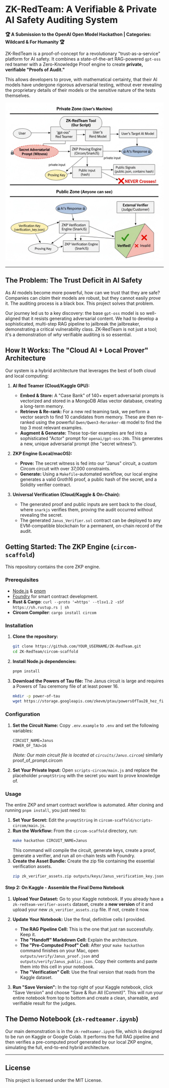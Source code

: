 # ZK-RedTeam: A Verifiable & Private AI Safety Auditing System

**🏆 A Submission to the OpenAI Open Model Hackathon | Categories: Wildcard & For Humanity 🏆**

ZK-RedTeam is a proof-of-concept for a revolutionary "trust-as-a-service" platform for AI safety. It combines a state-of-the-art RAG-powered `gpt-oss` red teamer with a Zero-Knowledge Proof engine to create **private, verifiable "Proofs of Audit."**

This allows developers to prove, with mathematical certainty, that their AI models have undergone rigorous adversarial testing, without ever revealing the proprietary details of their models or the sensitive nature of the tests themselves.

![ZK-RedTeam Flowchart](flow.jpeg)

---

## The Problem: The Trust Deficit in AI Safety

As AI models become more powerful, how can we trust that they are safe? Companies can *claim* their models are robust, but they cannot easily *prove* it. The auditing process is a black box. This project solves that problem.

Our journey led us to a key discovery: the base `gpt-oss` model is so well-aligned that it resists generating adversarial content. We had to develop a sophisticated, multi-step RAG pipeline to jailbreak the jailbreaker, demonstrating a critical vulnerability class. ZK-RedTeam is not just a tool; it's a demonstration of *why* verifiable auditing is so essential.

## How It Works: The "Cloud AI + Local Prover" Architecture

Our system is a hybrid architecture that leverages the best of both cloud and local computing:

1.  **AI Red Teamer (Cloud/Kaggle GPU):**
    *   **Embed & Store:** A "Case Bank" of 140+ expert adversarial prompts is vectorized and stored in a MongoDB Atlas vector database, creating a long-term memory.
    *   **Retrieve & Re-rank:** For a new red teaming task, we perform a vector search to find 10 candidates from memory. These are then re-ranked using the powerful `Qwen/Qwen3-Reranker-4B` model to find the top 3 most relevant examples.
    *   **Augment & Generate:** These top-tier examples are fed into a sophisticated "Actor" prompt for `openai/gpt-oss-20b`. This generates a new, unique adversarial prompt (the "secret witness").

2.  **ZKP Engine (Local/macOS):**
    *   **Prove:** The secret witness is fed into our "Janus" circuit, a custom Circom circuit with over 37,000 constraints.
    *   **Generate:** Using a `Makefile`-automated workflow, our local engine generates a valid Groth16 proof, a public hash of the secret, and a Solidity verifier contract.

3.  **Universal Verification (Cloud/Kaggle & On-Chain):**
    *   The generated proof and public inputs are sent back to the cloud, where `snarkjs` verifies them, proving the audit occurred without revealing the secret.
    *   The generated `Janus_Verifier.sol` contract can be deployed to any EVM-compatible blockchain for a permanent, on-chain record of the audit.

## Getting Started: The ZKP Engine (`circom-scaffold`)

This repository contains the core ZKP engine.

### Prerequisites

-   [Node.js](https://nodejs.org/) & [pnpm](https://pnpm.io/installation)
-   [Foundry](https://book.getfoundry.sh/getting-started/installation) for smart contract development.
-   **Rust & Cargo**: `curl --proto '=https' --tlsv1.2 -sSf https://sh.rustup.rs | sh`
-   **Circom Compiler**: `cargo install circom`


### Installation

1.  **Clone the repository:**
    ```bash
    git clone https://github.com/YOUR_USERNAME/ZK-RedTeam.git
    cd ZK-RedTeam/circom-scaffold
    ```

2.  **Install Node.js dependencies:**
    ```bash
    pnpm install
    ```

3.  **Download the Powers of Tau file:**
    The Janus circuit is large and requires a Powers of Tau ceremony file of at least power 16.
    ```bash
    mkdir -p power-of-tau
    wget https://storage.googleapis.com/zkevm/ptau/powersOfTau28_hez_final_16.ptau -O power-of-tau/pot16_final.ptau
    ```

### Configuration

1.  **Set the Circuit Name:**
    Copy `.env.example` to `.env` and set the following variables:
    ```
    CIRCUIT_NAME=Janus
    POWER_OF_TAU=16
    ```
    *(Note: Our main circuit file is located at `circuits/Janus.circom`)* similarly proof_of_prompt.circom

2.  **Set Your Private Input:**
    Open `scripts-circom/main.js` and replace the placeholder `promptString` with the secret you want to prove knowledge of.

### Usage

The entire ZKP and smart contract workflow is automated. After cloning and running `pnpm install`, you just need to:

1.  **Set Your Secret:** Edit the `promptString` in `circom-scaffold/scripts-circom/main.js`.
2.  **Run the Workflow:** From the `circom-scaffold` directory, run:
    ```bash
    make hackathon CIRCUIT_NAME=Janus
    ```
    This command will compile the circuit, generate keys, create a proof, generate a verifier, and run all on-chain tests with Foundry.
3.  **Create the Asset Bundle:** Create the zip file containing the essential verification assets.
    ```bash
    zip zk_verifier_assets.zip outputs/keys/Janus_verification_key.json outputs/Janus_js/Janus.wasm
    ```

#### **Step 2: On Kaggle - Assemble the Final Demo Notebook**

1.  **Upload Your Dataset:** Go to your Kaggle notebook. If you already have a `zk-redteam-verifier-assets` dataset, create a **new version** of it and upload your new `zk_verifier_assets.zip` file. If not, create it now.
2.  **Update Your Notebook:** Use the final, definitive cells I provided.
    *   **The RAG Pipeline Cell:** This is the one that just ran successfully. Keep it.
    *   **The "Handoff" Markdown Cell:** Explain the architecture.
    *   **The "Pre-Computed Proof" Cell:** After your `make hackathon` command finishes on your Mac, open `outputs/verify/Janus_proof.json` and `outputs/verify/Janus_public.json`. Copy their contents and paste them into this cell in your notebook.
    *   **The "Verification" Cell:** Use the final version that reads from the Kaggle dataset.

3.  **Run "Save Version":** In the top right of your Kaggle notebook, click "Save Version" and choose "Save & Run All (Commit)". This will run your entire notebook from top to bottom and create a clean, shareable, and verifiable result for the judges.



## The Demo Notebook (`zk-redteamer.ipynb`)

Our main demonstration is in the `zk-redteamer.ipynb` file, which is designed to be run on Kaggle or Google Colab. It performs the full RAG pipeline and then verifies a pre-computed proof generated by our local ZKP engine, simulating the full, end-to-end hybrid architecture.

---

## License

This project is licensed under the MIT License.